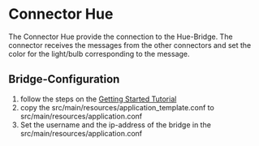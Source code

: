 Connector Hue
=================================================
The Connector Hue provide the connection to the Hue-Bridge. The connector
receives the messages from the other connectors and set the color for the
light/bulb corresponding to the message.


Bridge-Configuration
------------------------------------------

1. follow the steps on the [Getting Started Tutorial](http://developers.meethue.com/gettingstarted.html)
2. copy the src/main/resources/application_template.conf to src/main/resources/application.conf
3. Set the username and the ip-address of the bridge in the src/main/resources/application.conf